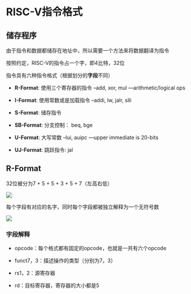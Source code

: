 # RISC-V指令格式

## 储存程序

由于指令和数据都储存在地址中，所以需要一个方法来将数据翻译为指令

按照约定，RISC-V的指令占一个字，即4比特，32位

指令具有六种指令格式（根据划分的**字段**不同）

* **R-Format**: 使用三个寄存器的指令
  –add, xor, mul —arithmetic/logical ops

* **I-Format**: 使用常数或是加载指令
  –addi, lw, jalr, slli

* **S-Format**: 储存指令

* **SB-Format**: 分支控制： beq, bge

* **U-Format**: 大写常数
  –lui, auipc —upper immediate is 20-bits

* **UJ-Format**: 跳跃指令: jal

## R-Format

32位被分为7 + 5 + 5 + 3 + 5 + 7（左高右低）

![](C:\Users\chenkexu\AppData\Roaming\marktext\images\2023-04-09-16-20-02-image.png)

每个字段有对应的名字，同时每个字段都被独立解释为一个无符号数

![](C:\Users\chenkexu\AppData\Roaming\marktext\images\2023-04-09-16-20-24-image.png)

### 字段解释

* opcode：每个格式都有固定的opcode，也就是一共有六个opcode

* funct7，3：描述操作的类型（分别为7，3）

* rs1，2：源寄存器

* rd：目标寄存器，寄存器的大小都是5


